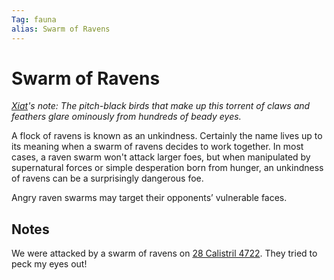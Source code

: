```yaml
---
Tag: fauna
alias: Swarm of Ravens
---
```

# Swarm of Ravens
_[Xiat](questforthefrozenflame/docs/Backstory/NPCs/People/Broken-Tusk/Party-Members/Xiat.md)'s note: The pitch-black birds that make up this torrent of claws and feathers glare ominously from hundreds of beady eyes._

A flock of ravens is known as an unkindness. Certainly the name lives up to its meaning when a swarm of ravens decides to work together. In most cases, a raven swarm won't attack larger foes, but when manipulated by supernatural forces or simple desperation born from hunger, an unkindness of ravens can be a surprisingly dangerous foe.

Angry raven swarms may target their opponents’ vulnerable faces.

## Notes
We were attacked by a swarm of ravens on [28 Calistril 4722](questforthefrozenflame/docs/Playing-Notes/Session-2.md#28%20Calistril%204722). They tried to peck my eyes out! 